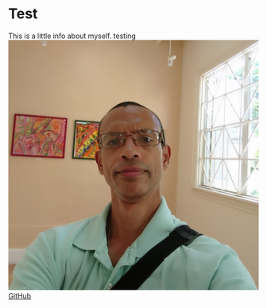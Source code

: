 # Test
This is a little info about myself. 
testing<br>
![headshot](portrait.jpg)<br>
[GitHub](http://github.com)

